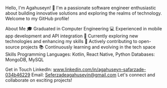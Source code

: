 Hello, I'm Agahuseyn! 👋
I'm a passionate software engineer enthusiastic about building innovative solutions and exploring the realms of technology. Welcome to my GitHub profile!

About Me
🎓 Graduated in Computer Engineering
💻 Experienced in mobile app development and API integration
🌱 Currently exploring new technologies and enhancing my skills
🔭 Actively contributing to open-source projects
📚 Continuously learning and evolving in the tech space
Skills
Programming Languages: Kotlin, React Native, Python
Databases: MongoDB, MySQL

Get in Touch
LinkedIn: www.linkedin.com/in/agahuseyn-safarzade-034b46229
Email: Seferzadeagahuseyin@gmail.com
Let's connect and collaborate on exciting projects!

